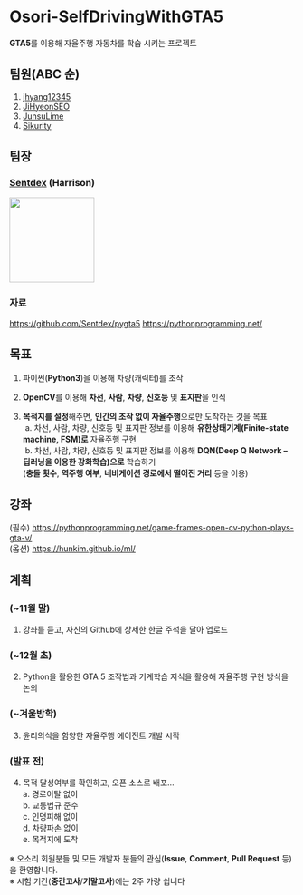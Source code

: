 # Osori-SelfDrivingWithGTA5
**GTA5**를 이용해 자율주행 자동차를 학습 시키는 프로젝트

## 팀원(ABC 순)

1. [jhyang12345](https://github.com/jhyang12345)
1. [JiHyeonSEO](https://github.com/JiHyeonSEO)
1. [JunsuLime](https://github.com/JunsuLime)
1. [Sikurity](https://github.com/Sikurity)

## 팀장

### [Sentdex](https://github.com/Sentdex) (Harrison)<br>
[<img src="https://avatars1.githubusercontent.com/u/5905296?v=4&s=460" width="150px" />](https://github.com/Sentdex)

### 자료
https://github.com/Sentdex/pygta5
https://pythonprogramming.net/

## 목표
1. 파이썬(**Python3**)을 이용해 차량(캐릭터)를 조작

2. **OpenCV**를 이용해 **차선**, **사람**, **차량**, **신호등** 및 **표지판**을 인식

3. **목적지를 설정**해주면, **인간의 조작 없이 자율주행**으로만 도착하는 것을 목표<br>
  a. 차선, 사람, 차량, 신호등 및 표지판 정보를 이용해 **유한상태기계(Finite-state machine, FSM)로** 자율주행 구현<br>
  b. 차선, 사람, 차량, 신호등 및 표지판 정보를 이용해 **DQN(Deep Q Network – 딥러닝을 이용한 강화학습)으로** 학습하기<br>
     (**충돌 횟수**, **역주행 여부**, **네비게이션 경로에서 떨어진 거리** 등을 이용)
  
## 강좌

(필수) https://pythonprogramming.net/game-frames-open-cv-python-plays-gta-v/ <br>
(옵션) https://hunkim.github.io/ml/ <br>

## 계획

### (~11월 말)
1. 강좌를 듣고, 자신의 Github에 상세한 한글 주석을 달아 업로드

### (~12월 초)
2. Python을 활용한 GTA 5 조작법과 기계학습 지식을 활용해 자율주행 구현 방식을 논의

### (~겨울방학)
3.  윤리의식을 함양한 자율주행 에이전트 개발 시작

### (발표 전)
4. 목적 달성여부를 확인하고, 오픈 소스로 배포…<br>
	a. 경로이탈 없이<br>
	b. 교통법규 준수<br>
	c. 인명피해 없이<br>
	d. 차량파손 없이<br>
	e. 목적지에 도착<br>

※ 오소리 회원분들 및 모든 개발자 분들의 관심(**Issue**, **Comment**, **Pull Request** 등)을 환영합니다.<br>
※ 시험 기간(**중간고사**/**기말고사**)에는 2주 가량 쉽니다<br>
